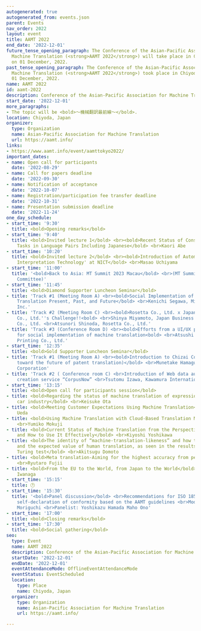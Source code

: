 ```yaml
---
autogenerated: true
autogenerated_from: events.json
parent: Events
nav_order: 2022
layout: event
title: AAMT 2022
end_date: '2022-12-01'
future_tense_opening_paragraph: The Conference of the Asian-Pacific Association for
  Machine Translation (<strong>AAMT 2022</strong>) will take place in Chiyoda, Japan
  on 01 December, 2022.
past_tense_opening_paragraph: The Conference of the Asian-Pacific Association for
  Machine Translation (<strong>AAMT 2022</strong>) took place in Chiyoda, Japan on
  01 December, 2022.
name: AAMT 2022
id: aamt-2022
description: Conference of the Asian-Pacific Association for Machine Translation
start_date: '2022-12-01'
more_paragraphs:
- The topic will be <bold>～機械翻訳最前線～</bold>.
location: Chiyoda, Japan
organizer:
  type: Organization
  name: Asian-Pacific Association for Machine Translation
  url: https://aamt.info/
links:
- https://www.aamt.info/event/aamttokyo2022/
important_dates:
- name: Open call for participants
  date: '2022-08-29'
- name: Call for papers deadline
  date: '2022-09-30'
- name: Notification of acceptance
  date: '2022-10-07'
- name: Registration/participation fee transfer deadline
  date: '2022-10-31'
- name: Presentation submission deadline
  date: '2022-11-24'
one_day_schedule:
- start_time: '9:30'
  title: <bold>Opening remarks</bold>
- start_time: '9:40'
  title: <bold>Invited lecture 1</bold> <br><bold>Recent Status of Constrained Translation
    Tasks in Language Pairs Including Japanese</bold> <br>Kaori Abe
- start_time: '10:20'
  title: <bold>Invited lecture 2</bold> <br><bold>Introduction of Automatic 'Simultaneous
    Interpretation Technology' at NICT</bold> <br>Masao Uchiyama
- start_time: '11:00'
  title: '<bold>Back to Asia: MT Summit 2023 Macau</bold> <br>(MT Summit 2023 Steering
    Committee)'
- start_time: '11:45'
  title: <bold>Diamond Supporter Luncheon Seminar</bold>
- title: 'Track #1 (Meeting Room A) <br><bold>Social Implementation of AI Automatic
    Translation Present, Past, and Future</bold> <br>Kenichi Segawa, Mirai Translate,
    Inc.'
- title: 'Track #2 (Meeting Room C) <br><bold>Rosetta Co., Ltd. x Japan Business Translation
    Co., Ltd.''s Challenge!!<bold> <br>Shinya Miyamoto, Japan Business Translation
    Co., Ltd. <br>Atsunori Shinoda, Rosetta Co., Ltd.'
- title: 'Track #3 (Conference Room D) <br><bold>Efforts from a UI/UX perspective
    for social implementation of machine translation<bold> <br>Atsushi Kato, Toppan
    Printing Co., Ltd.'
- start_time: '12:35'
  title: <bold>Gold Supporter Luncheon Seminar</bold>
- title: 'Track #1 (Meeting Room A) <br><bold>Introduction to Chizai Corporation (Looking
    toward the future of patent translation)</bold> <br>Munetake Hamaguchi, Chizai
    Corporation'
- title: 'Track #2 ( Conference room C) <br>Introduction of Web data automatic translation
    creation service “CorpusNow” <br>Tsutomu Izawa, Kawamura International Co., Ltd.'
- start_time: '13:15'
  title: <bold>Open call for participants session</bold>
- title: <bold>Regarding the status of machine translation of expressions in the connected
    car industry</bold> <br>Keisuke Ota
- title: <bold>Meeting Customer Expectations Using Machine Translation</bold> <br>Yukako
    Ueda
- title: <bold>Using Machine Translation with Cloud-Based Translation Management Systems</bold>
    <br>Yumiko Mokuji
- title: <bold>Current Status of Machine Translation from the Perspective of Translators
    and How to Use It Effectively</bold> <br>Kiyoshi Yoshikawa
- title: <bold>The identity of “machine-translation-likeness” and how to reduce it,
    and the expected value of human translation, as seen in the results of the translation
    Turing test</bold> <br>Akitsugu Domoto
- title: <bold>Meta translation-Aiming for the highest accuracy from personal development</bold>
    <br>Ryutaro Fujii
- title: <bold>From the EU to the World, from Japan to the World</bold> <br>Tokiharu
    Iwanaga
- start_time: '15:15'
  title: 🕑
- start_time: '15:30'
  title: '<bold>Panel discussion</bold> <br>Recommendations for ISO 18587 supplier
    self-declaration of conformity based on the AAMT guidelines <br>Moderator: Kozo
    Moriguchi <br>Panelist: Yoshikazu Hamada Maho Ono'
- start_time: '17:00'
  title: <bold>Closing remarks</bold>
- start_time: '17:30'
  title: <bold>Social gathering</bold>
seo:
  type: Event
  name: AAMT 2022
  description: Conference of the Asian-Pacific Association for Machine Translation
  startDate: '2022-12-01'
  endDate: '2022-12-01'
  eventAttendanceMode: OfflineEventAttendanceMode
  eventStatus: EventScheduled
  location:
    type: Place
    name: Chiyoda, Japan
  organizer:
    type: Organization
    name: Asian-Pacific Association for Machine Translation
    url: https://aamt.info/

---
```


